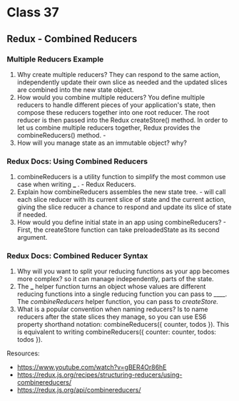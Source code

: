 # Class 37

## Redux - Combined Reducers

### Multiple Reducers Example

1. Why create multiple reducers? They can respond to the same action, independently update their own slice as needed and the updated slices are combined into the new state object.
2. How would you combine multiple reducers? You define multiple reducers to handle different pieces of your application's state, then compose these reducers together into one root reducer. The root reducer is then passed into the Redux createStore() method. In order to let us combine multiple reducers together, Redux provides the combineReducers() method. -
3. How will you manage state as an immutable object? why?

### Redux Docs: Using Combined Reducers

1. combineReducers is a utility function to simplify the most common use case when writing **\_** . - Redux Reducers.
2. Explain how combineReducers assembles the new state tree. - will call each slice reducer with its current slice of state and the current action, giving the slice reducer a chance to respond and update its slice of state if needed.
3. How would you define initial state in an app using combineReducers? - First, the createStore function can take preloadedState as its second argument.

### Redux Docs: Combined Reducer Syntax

1. Why will you want to split your reducing functions as your app becomes more complex? so it can manage independently, parts of the state.
2. The **\_** helper function turns an object whose values are different reducing functions into a single reducing function you can pass to \_\_\_\_. The _combineReducers_ helper function, you can pass to _createStore._
3. What is a popular convention when naming reducers? Is to name reducers after the state slices they manage, so you can use ES6 property shorthand notation: combineReducers({ counter, todos }). This is equivalent to writing combineReducers({ counter: counter, todos: todos }).

Resources:

- <https://www.youtube.com/watch?v=gBER4Or86hE>
- <https://redux.js.org/recipes/structuring-reducers/using-combinereducers/>
- <https://redux.js.org/api/combinereducers/>

